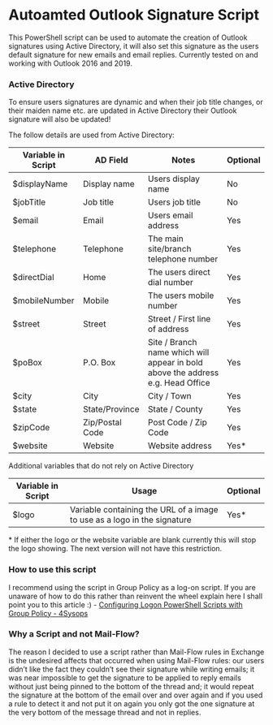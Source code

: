 # Autoamted Outlook Signature Script
This PowerShell script can be used to automate the creation of Outlook signatures using Active Directory, it will also set this signature as the users default signature for new emails and email replies.  Currently tested on and working with Outlook 2016 and 2019.

### Active Directory
To ensure users signatures are dynamic and when their job title changes, or their maiden name etc. are updated in Active Directory their Outlook signature will also be updated!

The follow details are used from Active Directory:

| Variable in Script | AD Field  | Notes | Optional |
|-------------| ------------- | ------------- | ------------- |
| $displayName | Display name | Users display name | No |
| $jobTitle | Job title | Users job title | No |
| $email | Email | Users email address  | Yes |
| $telephone | Telephone  | The main site/branch telephone number | Yes |
| $directDial | Home | The users direct dial number | Yes |
| $mobileNumber | Mobile | The users mobile number | Yes |
| $street | Street | Street / First line of address | Yes |
| $poBox | P.O. Box | Site / Branch name which will appear in bold above the address e.g. Head Office | Yes |
| $city | City | City / Town | Yes |
| $state | State/Province | State / County | Yes |
| $zipCode | Zip/Postal Code | Post Code / Zip Code | Yes |
| $website | Website | Website address | Yes* |

Additional variables that do not rely on Active Directory

| Variable in Script | Usage | Optional |
|-------------| ------------- | ------------- |
| $logo | Variable containing the URL of a image to use as a logo in the signature | Yes* |

\* If either the logo or the website variable are blank currently this will stop the logo showing.  The next version will not have this restriction.

### How to use this script
I recommend using the script in Group Policy as a log-on script.  If you are unaware of how to do this rather than reinvent the wheel explain here I shall point you to this article :) - [Configuring Logon PowerShell Scripts with Group Policy - 4Sysops](https://4sysops.com/archives/configuring-logon-powershell-scripts-with-group-policy/)

### Why a Script and not Mail-Flow?
The reason I decided to use a script rather than Mail-Flow rules in Exchange is the undesired affects that occurred when using Mail-Flow rules: our users didn’t like the fact they couldn’t see their signature while writing emails; it was near impossible to get the signature to be applied to reply emails without just being pinned to the bottom of the thread and; it would repeat the signature at the bottom of the email over and over again and if you used a rule to detect it and not put it on again you only got the one signature at the very bottom of the message thread and not in replies. 
